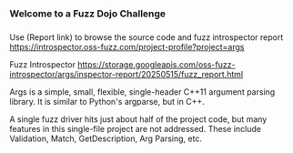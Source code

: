 ###
### Welcome to a Fuzz Dojo Challenge
###

Use (Report link) to browse the source code and fuzz introspector report https://introspector.oss-fuzz.com/project-profile?project=args

Fuzz Introspector
https://storage.googleapis.com/oss-fuzz-introspector/args/inspector-report/20250515/fuzz_report.html

Args is a simple, small, flexible, single-header C++11 argument parsing library.  It is similar to Python's argparse, but in C++.

A single fuzz driver hits just about half of the project code, but many features in this single-file project are not addressed. These include Validation, Match, GetDescription, Arg Parsing, etc.
